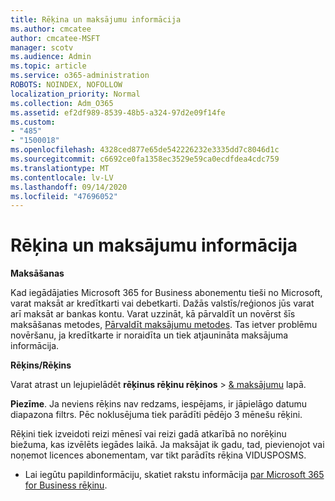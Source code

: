 ```yaml
---
title: Rēķina un maksājumu informācija
ms.author: cmcatee
author: cmcatee-MSFT
manager: scotv
ms.audience: Admin
ms.topic: article
ms.service: o365-administration
ROBOTS: NOINDEX, NOFOLLOW
localization_priority: Normal
ms.collection: Adm_O365
ms.assetid: ef2df989-8539-48b5-a324-97d2e09f14fe
ms.custom:
- "485"
- "1500018"
ms.openlocfilehash: 4328ced877e65de542226232e3335dd7c8046d1c
ms.sourcegitcommit: c6692ce0fa1358ec3529e59ca0ecdfdea4cdc759
ms.translationtype: MT
ms.contentlocale: lv-LV
ms.lasthandoff: 09/14/2020
ms.locfileid: "47696052"
---
```

# <a name="invoice-and-payment-information"></a>Rēķina un maksājumu informācija

**Maksāšanas**

Kad iegādājaties Microsoft 365 for Business abonementu tieši no Microsoft, varat maksāt ar kredītkarti vai debetkarti.  Dažās valstīs/reģionos jūs varat arī maksāt ar bankas kontu.  Varat uzzināt, kā pārvaldīt un novērst šīs maksāšanas metodes, [Pārvaldīt maksājumu metodes](https://docs.microsoft.com/microsoft-365/commerce/billing-and-payments/manage-payment-methods). Tas ietver problēmu novēršanu, ja kredītkarte ir noraidīta un tiek atjaunināta maksājuma informācija.

**Rēķins/Rēķins**

Varat atrast un lejupielādēt **rēķinus rēķinu rēķinos**  >  [& maksājumu](https://go.microsoft.com/fwlink/p/?linkid=848039) lapā.  

**Piezīme**. Ja neviens rēķins nav redzams, iespējams, ir jāpielāgo datumu diapazona filtrs.  Pēc noklusējuma tiek parādīti pēdējo 3 mēnešu rēķini.

Rēķini tiek izveidoti reizi mēnesī vai reizi gadā atkarībā no norēķinu biežuma, kas izvēlēts iegādes laikā.  Ja maksājat ik gadu, tad, pievienojot vai noņemot licences abonementam, var tikt parādīts rēķina VIDUSPOSMS.

- Lai iegūtu papildinformāciju, skatiet rakstu informācija [par Microsoft 365 for Business rēķinu](https://docs.microsoft.com/microsoft-365/commerce/billing-and-payments/understand-your-invoice2).